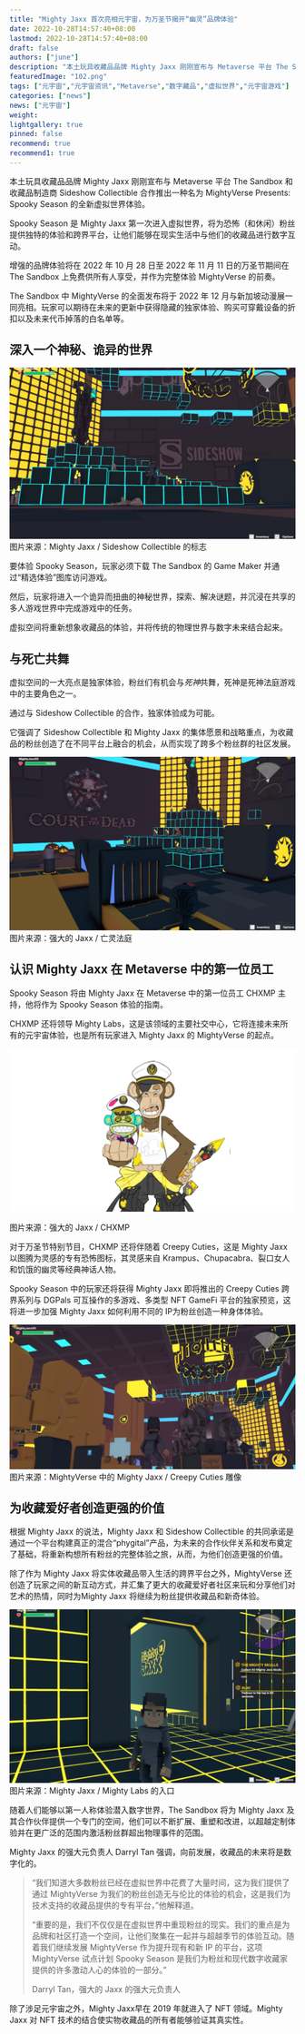 ```yaml
---
title: "Mighty Jaxx 首次亮相元宇宙，为万圣节揭开“幽灵”品牌体验"
date: 2022-10-28T14:57:40+08:00
lastmod: 2022-10-28T14:57:40+08:00
draft: false
authors: ["june"]
description: "本土玩具收藏品品牌 Mighty Jaxx 刚刚宣布与 Metaverse 平台 The Sandbox 和收藏品制造商 Sideshow Collectible 合作推出一种名为 MightyVerse Presents: Spooky Season 的全新虚拟世界体验。"
featuredImage: "102.png"
tags: ["元宇宙","元宇宙资讯","Metaverse","数字藏品","虚拟世界","元宇宙游戏"]
categories: ["news"]
news: ["元宇宙"]
weight: 
lightgallery: true
pinned: false
recommend: true
recommend1: true
---
```




本土玩具收藏品品牌 Mighty Jaxx 刚刚宣布与 Metaverse 平台 The Sandbox 和收藏品制造商 Sideshow Collectible 合作推出一种名为 MightyVerse Presents: Spooky Season 的全新虚拟世界体验。

Spooky Season 是 Mighty Jaxx 第一次进入虚拟世界，将为恐怖（和休闲）粉丝提供独特的体验和跨界平台，让他们能够在现实生活中与他们的收藏品进行数字互动。

增强的品牌体验将在 2022 年 10 月 28 日至 2022 年 11 月 11 日的万圣节期间在 The Sandbox 上免费供所有人享受，并作为完整体验 MightyVerse 的前奏。

The Sandbox 中 MightyVerse 的全面发布将于 2022 年 12 月与新加坡动漫展一同亮相。玩家可以期待在未来的更新中获得隐藏的独家体验、购买可穿戴设备的折扣以及未来代币掉落的白名单等。



## 深入一个神秘、诡异的世界

[![元宇宙](103.png)](https://cdn01.vulcanpost.com/wp-uploads/2022/10/mighty-jax-sideshow.png)图片来源：Mighty Jaxx / Sideshow Collectible 的标志



要体验 Spooky Season，玩家必须下载 The Sandbox 的 Game Maker 并通过“精选体验”图库访问游戏。

然后，玩家将进入一个诡异而扭曲的神秘世界，探索、解决谜题，并沉浸在共享的多人游戏世界中完成游戏中的任务。

虚拟空间将重新想象收藏品的体验，并将传统的物理世界与数字未来结合起来。



## 与死亡共舞

虚拟空间的一大亮点是独家体验，粉丝们有机会与*死神*共舞，死神是死神法庭游戏中的主要角色之一。

通过与 Sideshow Collectible 的合作，独家体验成为可能。

它强调了 Sideshow Collectible 和 Mighty Jaxx 的集体愿景和战略重点，为收藏品的粉丝创造了在不同平台上融合的机会，从而实现了跨多个粉丝群的社区发展。

[![强大的贾克斯，强大的诗篇，死者法庭](104.png)](https://cdn01.vulcanpost.com/wp-uploads/2022/10/court-of-the-dead.png)图片来源：强大的 Jaxx / 亡灵法庭



## 认识 Mighty Jaxx 在 Metaverse 中的第一位员工

Spooky Season 将由 Mighty Jaxx 在 Metaverse 中的第一位员工 CHXMP 主持，他将作为 Spooky Season 体验的指南。

CHXMP 还将领导 Mighty Labs，这是该领域的主要社交中心，它将连接未来所有的元宇宙体验，也是所有玩家进入 Mighty Jaxx 的 MightyVerse 的起点。

[![强大的 Jaxx，强大的诗句，幽灵般的季节，CHXMP](105.png)](https://cdn01.vulcanpost.com/wp-uploads/2022/10/mighty-jaxx-chxmp.png)

图片来源：强大的 Jaxx / CHXMP



对于万圣节特别节目，CHXMP 还将伴随着 Creepy Cuties，这是 Mighty Jaxx 以图腾为灵感的专有恐怖图标，其灵感来自 Krampus、Chupacabra、裂口女人和饥饿的幽灵等经典神话人物。

Spooky Season 中的玩家还将获得 Mighty Jaxx 即将推出的 Creepy Cuties 跨界系列与 DGPals 可互操作的多游戏、多类型 NFT GameFi 平台的独家预览，这将进一步加强 Mighty Jaxx 如何利用不同的 IP为粉丝创造一种身体体验。

[![强大的 Jaxx MightyVerse 令人毛骨悚然的美眉](106.png)](https://cdn01.vulcanpost.com/wp-uploads/2022/10/creepy-cuties.png)图片来源：MightyVerse 中的 Mighty Jaxx / Creepy Cuties 雕像



## 为收藏爱好者创造更强的价值

根据 Mighty Jaxx 的说法，Mighty Jaxx 和 Sideshow Collectible 的共同承诺是通过一个平台构建真正的混合“phygital”产品，为未来的合作伙伴关系和发布奠定了基础，将重新构想所有粉丝的完整体验之旅，从而，为他们创造更强的价值。

除了作为 Mighty Jaxx 将实体收藏品带入生活的跨界平台之外，MightyVerse 还创造了玩家之间的新互动方式，并汇集了更大的收藏爱好者社区来玩和分享他们对艺术的热情，同时为Mighty Jaxx 将继续为粉丝提供收藏品和新奇体验。

[![Mighty Jaxx、MightyVerse、Mighty Labs 入口](107.png)](https://cdn01.vulcanpost.com/wp-uploads/2022/10/entrance-mighty-lab.png)图片来源：Mighty Jaxx / Mighty Labs 的入口



随着人们能够以第一人称体验潜入数字世界，The Sandbox 将为 Mighty Jaxx 及其合作伙伴提供一个专门的空间，他们可以不断扩展、重塑和改进，以超越定制体验并在更广泛的范围内激活粉丝群超出物理事件的范围。

Mighty Jaxx 的强大元负责人 Darryl Tan 强调，向前发展，收藏品的未来将是数字化的。

> “我们知道大多数粉丝已经在虚拟世界中花费了大量时间，这为我们提供了通过 MightyVerse 为我们的粉丝创造无与伦比的体验的机会，这是我们为技术支持的收藏品提供的专有平台，”他解释道。
>
> “重要的是，我们不仅仅是在虚拟世界中重现粉丝的现实。我们的重点是为品牌和社区打造一个空间，让他们聚集在一起并与超越季节的体验互动。随着我们继续发展 MightyVerse 作为提升现有和新 IP 的平台，这项 MightyVerse 试点计划 Spooky Season 是我们为粉丝和现代数字收藏家提供的许多激动人心的体验的一部分。”
>
> Darryl Tan，强大的 Jaxx 的强大元负责人

除了涉足元宇宙之外，Mighty Jaxx早在 2019 年就进入了 NFT 领域。Mighty Jaxx 对 NFT 技术的结合使实物收藏品的所有者能够验证其真实性。